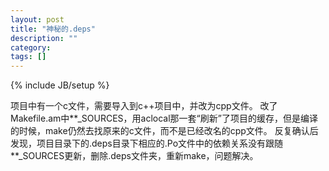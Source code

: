 ```yaml
---
layout: post
title: "神秘的.deps"
description: ""
category: 
tags: []
---
```

{% include JB/setup %}

项目中有一个c文件，需要导入到c++项目中，并改为cpp文件。
改了Makefile.am中\*\*_SOURCES，用aclocal那一套“刷新”了项目的缓存，但是编译的时候，make仍然去找原来的c文件，而不是已经改名的cpp文件。
反复确认后发现，项目目录下的.deps目录下相应的.Po文件中的依赖关系没有跟随\*\*_SOURCES更新，删除.deps文件夹，重新make，问题解决。